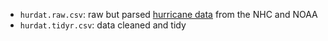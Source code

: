 
* `hurdat.raw.csv`: raw but parsed [hurricane data](http://www.nhc.noaa.gov/data/#hurdat) from the NHC and NOAA
* `hurdat.tidyr.csv`: data cleaned and tidy
